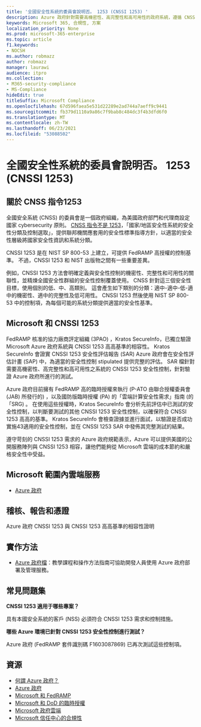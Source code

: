 ```yaml
---
title: '全國安全性系統的委員會說明否。 1253 (CNSSI 1253) '
description: Azure 政府針對需要高機密性、高完整性和高可用性的政府系統，遵循 CNSSI 1253 的安全性控制。
keywords: Microsoft 365, 合規性, 方案
localization_priority: None
ms.prod: microsoft-365-enterprise
ms.topic: article
f1.keywords:
- NOCSH
ms.author: robmazz
author: robmazz
manager: laurawi
audience: itpro
ms.collection:
- M365-security-compliance
- MS-Compliance
hideEdit: true
titleSuffix: Microsoft Compliance
ms.openlocfilehash: 67d596faea5e531d22289e2ad744a7aeff9c9441
ms.sourcegitcommit: fb379d1110a9a86c7f9bab8c484dc3f4b3dfd6f0
ms.translationtype: MT
ms.contentlocale: zh-TW
ms.lasthandoff: 06/23/2021
ms.locfileid: "53088502"
---
```

# <a name="committee-on-national-security-systems-instruction-no-1253-cnssi-1253"></a>全國安全性系統的委員會說明否。 1253 (CNSSI 1253) 

## <a name="about-cnss-instruction-1253"></a>關於 CNSS 指令1253

全國安全系統 (CNSS) 的委員會是一個政府組織，為美國政府部門和代理商設定國家 cybersecurity 原則。 [CNSS 指令不是 1253](https://www.dss.mil/Portals/69/documents/io/rmf/CNSSI_No1253.pdf)，「國家/地區安全性系統的安全性分類及控制選取」，提供聯邦機關應套用的安全性標準指導方針，以適當的安全性層級將國家安全性資訊和系統分類。  
  
CNSSI 1253 是在 NIST SP 800-53 上建立，可提供 FedRAMP 高授權的控制基準。 不過，CNSSI 1253 和 NIST 出版物之間有一些重要差異。  
  
例如，CNSSI 1253 方法會明確定義與安全性控制的機密性、完整性和可用性的關聯性，並精煉全國安全性群組的安全性控制覆蓋使用。 CNSS 針對這三個安全性目標，使用個別的低、中、高類別。 這會產生如下類別的分類：適中-適中-低-適中的機密性、適中的完整性及低可用性。 CNSSI 1253 然後使用 NIST SP 800-53 中的控制項，為每個可能的系統分類提供適當的安全性基準。

## <a name="microsoft-and-cnssi-1253"></a>Microsoft 和 CNSSI 1253

FedRAMP 核准的協力廠商評定組織 (3PAO) ，Kratos SecureInfo，已獨立驗證 Microsoft Azure 政府系統與 CNSSI 1253 高高基準的相容性。 Kratos SecureInfo 會證實 CNSSI 1253 安全性評估報告 (SAR) Azure 政府會在安全性評估計畫 (SAP) 中，為適當的安全性控制 stipulated 提供完整的評估。 SAR 檔針對需要高機密性、高完整性和高可用性之系統的 CNSSI 1253 安全性控制，針對驗證 Azure 政府所進行的測試。  
  
Azure 政府目前擁有 FedRAMP 高的臨時授權來執行 (P-ATO 由聯合授權委員會 (JAB) 所發行的) ，以及國防版臨時授權 (PA) 的「雲端計算安全性需求」指南 (的「SRG) 。 在使用這些授權時，Kratos SecureInfo 會分析先前評估中已測試的安全性控制，以判斷要測試的其他 CNSSI 1253 安全性控制，以確保符合 CNSSI 1253 高高的基準。 Kratos SecureInfo 會檢查證據並進行面試，以驗證是否成功實施43適用的安全性控制，並在 CNSSI 1253 SAR 中發佈其完整測試的結果。  
  
遵守苛刻的 CNSSI 1253 需求的 Azure 政府規範表示，Azure 可以提供美國的公開服務陣列與 CNSSI 1253 相容，讓他們能夠從 Microsoft 雲端的成本節約和嚴格安全性中受益。

## <a name="microsoft-in-scope-cloud-services"></a>Microsoft 範圍內雲端服務

- [Azure 政府](https://aka.ms/AzureCompliance)

## <a name="audits-reports-and-certificates"></a>稽核、報告和憑證

Azure 政府 CNSSI 1253 與 CNSSI 1253 高高基準的相容性證明

## <a name="how-to-implement"></a>實作方法

- [Azure 政府檔](/azure/azure-government/)：教學課程和操作方法指南可協助開發人員使用 Azure 政府部署及管理服務。

## <a name="frequently-asked-questions"></a>常見問題集

**CNSSI 1253 適用于哪些專案？**

具有本國安全系統的客戶 (NSS) 必須符合 CNSSI 1253 需求和控制措施。

**哪些 Azure 環境已針對 CNSSI 1253 安全性控制進行測試？**

Azure 政府 (FedRAMP 套件識別碼 F1603087869) 已再次測試這些控制項。

## <a name="resources"></a>資源

- [何謂 Azure 政府？](/azure/azure-government/documentation-government-welcome)
- [Azure 政府](https://aka.ms/Azure-Government)
- [Microsoft 和 FedRAMP](offering-fedramp.md)
- [Microsoft 和 DoD 的臨時授權](offering-DoD-DISA-L2-L4-L5.md)
- [Microsoft 政府雲端](https://www.microsoft.com/enterprise/government)
- [Microsoft 信任中心的合規性](https://www.microsoft.com/trust-center/compliance/compliance-overview)
